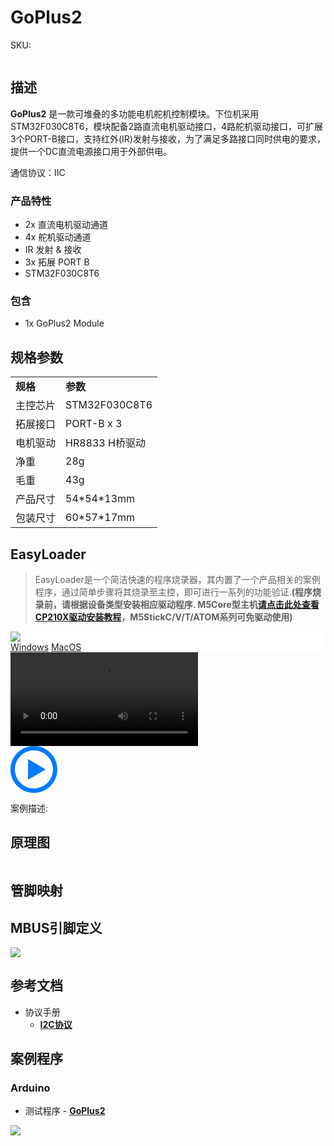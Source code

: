 # GoPlus2

<el-tag effect="plain">SKU:</el-tag>

<div class="product_pic"><img src=""></div>

## 描述

**GoPlus2** 是一款可堆叠的多功能电机舵机控制模块。下位机采用STM32F030C8T6，模块配备2路直流电机驱动接口，4路舵机驱动接口，可扩展3个PORT-B接口，支持红外(IR)发射与接收，为了满足多路接口同时供电的要求，提供一个DC直流电源接口用于外部供电。

通信协议：IIC

### 产品特性

-  2x 直流电机驱动通道
-  4x 舵机驱动通道
-  IR 发射 & 接收
-  3x 拓展 PORT B
-  STM32F030C8T6

### 包含

-  1x GoPlus2 Module

## 规格参数

<table>
   <tr style="font-weight:bold">
      <td>规格</td>
      <td>参数</td>
   </tr>
   <tr>
      <td>主控芯片</td>
      <td>STM32F030C8T6</td>
   </tr>
   <tr>
      <td>拓展接口</td>
      <td>PORT-B x 3</td>
   </tr>
   <tr>
      <td>电机驱动</td>
      <td>HR8833 H桥驱动</td>
   </tr>
   <tr>
      <td>净重</td>
      <td>28g</td>
   </tr>
   <tr>
      <td>毛重</td>
      <td>43g</td>
   </tr>
   <tr>
      <td>产品尺寸</td>
      <td>54*54*13mm</td>
   </tr>
   <tr>
      <td>包装尺寸</td>
      <td>60*57*17mm</td>
   </tr>
 </table>

## EasyLoader

>EasyLoader是一个简洁快速的程序烧录器，其内置了一个产品相关的案例程序，通过简单步骤将其烧录至主控，即可进行一系列的功能验证.**(程序烧录前，请根据设备类型安装相应驱动程序. M5Core型主机[请点击此处查看CP210X驱动安装教程](zh_CN/arduino/arduino_development?id=安装串口驱动)，M5StickC/V/T/ATOM系列可免驱动使用)**

<div class="easyloader-box">
    <div style="background-color:white;">
        <div><img src="https://m5stack.oss-cn-shenzhen.aliyuncs.com/image/easyloader_intro.webp"></div>
        <div class="easyloader-btn">
            <a href="">Windows</a>
            <a href="">MacOS</a>
            <!-- <a>Linux</a>
            <a>MacOS</a> -->
        </div>
    </div>
    <div>
        <video id="example_video" controls>
            <source src="" type="video/mp4">
        </video>
        <div class="easyloader-mask">
        <a>
            <svg id="play-btn" t="1583228776634" class="icon" viewBox="0 0 1024 1024" version="1.1" xmlns="http://www.w3.org/2000/svg" p-id="4152" width="75" height="75"><path d="M512 0C229.216 0 0 229.216 0 512s229.216 512 512 512 512-229.216 512-512S794.784 0 512 0z m0 928C282.24 928 96 741.76 96 512S282.24 96 512 96s416 186.24 416 416-186.24 416-416 416zM384 288l384 224-384 224z" p-id="4153" fill="#007aff"></path></svg></a>
            <p>案例描述:</p>
            <p></p>
        </div>
    </div>
</div>


## 原理图

<img src="">

## 管脚映射

## MBUS引脚定义

<img src="assets\img\product_pics\module\module_bus.webp"/>

## 参考文档

- 协议手册 
    - **[I2C协议](https://m5stack.oss-cn-shenzhen.aliyuncs.com/resource/docs/datasheet/module/GoPlus_I2C_Protocol%20operation%20instructions.pdf)**

## 案例程序

### Arduino

- 测试程序 - **[GoPlus2](https://github.com/m5stack/GoPlus/tree/master/test)**

<img src="assets/img/product_pics/module/goplus/goplus_p5.webp">

<script>

   var purchase_link = 'https://m5stack.com/collections/m5-module/products/goplus-module';

   anchor_search(purchase_link);
   scrollFunc();

</script>